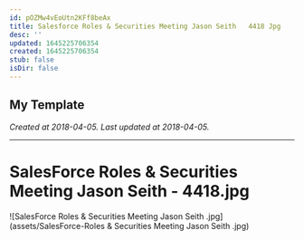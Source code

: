 ```yaml
---
id: pOZMw4vEoUtn2KFf8beAx
title: Salesforce Roles & Securities Meeting Jason Seith   4418 Jpg
desc: ''
updated: 1645225706354
created: 1645225706354
stub: false
isDir: false
---
```

My Template
---

_Created at 2018-04-05._
_Last updated at 2018-04-05._




---

# SalesForce Roles & Securities Meeting Jason Seith - 4418.jpg


![SalesForce Roles & Securities Meeting Jason Seith .jpg](assets/SalesForce-Roles & Securities Meeting Jason Seith .jpg)

